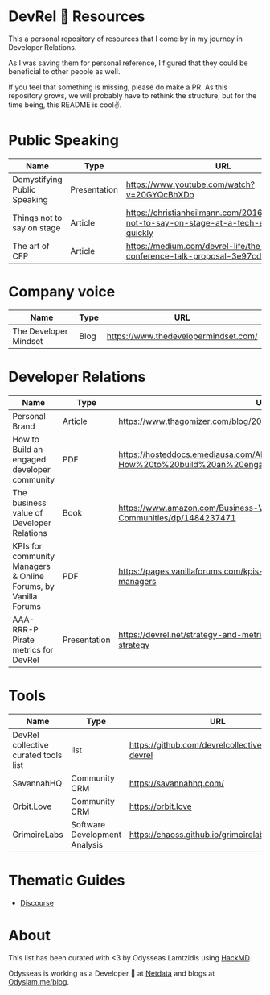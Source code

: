 # DevRel 🥑 Resources

This a personal repository of resources that I come by in my journey in Developer Relations.

As I was saving them for personal reference, I figured that they could be beneficial to other people as well.

If you feel that something is missing, please do make a PR. As this repository grows, we will probably have to rethink the structure, but for the time being, this README is cool✌️.

# Public Speaking
| Name | Type | URL |
| -------- | -------- | -------- |
| Demystifying Public Speaking| Presentation| https://www.youtube.com/watch?v=20GYQcBhXDo|
|Things not to say on stage|Article|	https://christianheilmann.com/2016/07/06/things-not-to-say-on-stage-at-a-tech-event/#repeat-quickly| 
| The art of CFP| Article| https://medium.com/devrel-life/the-art-of-the-conference-talk-proposal-3e97cd3bd33a| 


# Company voice 

| Name | Type | URL |
| -------- | -------- | -------- |
| The Developer Mindset| Blog | https://www.thedevelopermindset.com/| 


# Developer Relations
| Name | Type | URL |
| -------- | -------- | -------- |
| Personal Brand | Article | 	https://www.thagomizer.com/blog/2017/11/30/personal-brand.html | 
| How to Build an engaged developer community | PDF | https://hosteddocs.emediausa.com/AH-How%20to%20build%20an%20engaged%20developer%20community.pdf| 
| The business value of Developer Relations | Book | https://www.amazon.com/Business-Value-Developer-Relations-Communities/dp/1484237471 | 
| KPIs for community Managers & Online Forums, by Vanilla Forums | PDF | https://pages.vanillaforums.com/kpis-for-community-and-community-managers | 
| AAA-RRR-P Pirate metrics for DevRel | Presentation | https://devrel.net/strategy-and-metrics/introducing-aaarrrp-devrel-strategy | 

# Tools

| Name | Type | URL |
| -------- | -------- | -------- |
| DevRel collective curated tools list| list | https://github.com/devrelcollective/awesome-devrel | 
| SavannahHQ | Community CRM | https://savannahhq.com/ | 
| Orbit.Love | Community CRM | https://orbit.love | 
| GrimoireLabs| Software Development Analysis | https://chaoss.github.io/grimoirelab/ | 

# Thematic Guides
- [Discourse](Discourse.md)

# About

This list has been curated with <3 by Odysseas Lamtzidis using [HackMD](https://hackmd.io). 

Odysseas is working as a Developer 🥑 at [Netdata](https://netdata.cloud) and blogs at [Odyslam.me/blog](https://odyslam.me/blog/).







